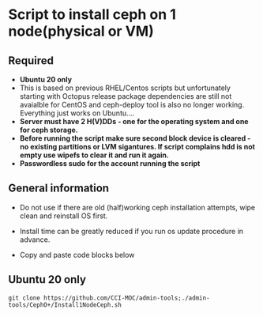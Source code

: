 # Script to install ceph on 1 node(physical or VM)
## Required
* **Ubuntu 20 only**
* This is based on previous RHEL/Centos scripts but unfortunately starting with Octopus release package dependencies are still not avaialble for CentOS and ceph-deploy tool is also no longer working. Everything just works on Ubuntu....
* **Server must have 2 H(V)DDs - one for the operating system and one for ceph storage.**
* **Before running the script make sure second block device is cleared - no existing partitions or LVM sigantures. If script complains hdd is not empty use wipefs to clear it and run it again.**
* **Passwordless sudo for the account running the script**

## General information
* Do not use if there are old (half)working ceph installation attempts, wipe clean and reinstall OS first.
* Install time can be greatly reduced if you run os update procedure in advance.

* Copy and paste code blocks below


## Ubuntu 20 only
```git clone https://github.com/CCI-MOC/admin-tools;./admin-tools/CephO+/Install1NodeCeph.sh```
